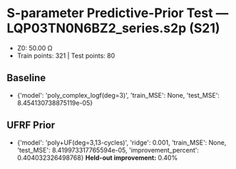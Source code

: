 # S-parameter Predictive-Prior Test — LQP03TN0N6BZ2_series.s2p (S21)
- Z0: 50.00 Ω
- Train points: 321  |  Test points: 80

## Baseline
- {'model': 'poly_complex_logf(deg=3)', 'train_MSE': None, 'test_MSE': 8.454130738875119e-05}

## UFRF Prior
- {'model': 'poly+UF(deg=3,13-cycles)', 'ridge': 0.001, 'train_MSE': None, 'test_MSE': 8.419973317765594e-05, 'improvement_percent': 0.404032326498768}
**Held-out improvement:** 0.40%
